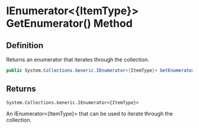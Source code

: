 # IEnumerator<{ItemType}> GetEnumerator() Method

## Definition
Returns an enumerator that iterates through the collection.

```C#
public System.Collections.Generic.IEnumerator<{ItemType}> GetEnumerator()
```

## Returns
`System.Collections.Generic.IEnumerator<{ItemType}>`

An IEnumerator<{ItemType}> that can be used to iterate through the collection.
